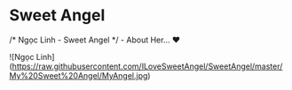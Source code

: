 # Sweet Angel

/* Ngọc Linh - Sweet Angel */ - About Her... :heart:

![Ngọc Linh] (https://raw.githubusercontent.com/ILoveSweetAngel/SweetAngel/master/My%20Sweet%20Angel/MyAngel.jpg)
